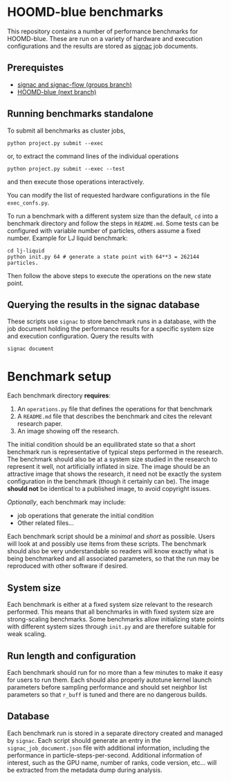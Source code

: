 # HOOMD-blue benchmarks

This repository contains a number of performance benchmarks for HOOMD-blue. These are run on a variety of hardware
and execution configurations and the results are stored as [signac](http://signac.io) job documents.

## Prerequistes

* [signac and signac-flow (groups branch)](http://signac.io)
* [HOOMD-blue (next branch)](http://glotzerlab.engin.umich.edu/hoomd-blue)

## Running benchmarks standalone

To submit all benchmarks as cluster jobs,

```
python project.py submit --exec
```

or, to extract the command lines of the individual operations
```
python project.py submit --exec --test
```
and then execute those operations interactively.

You can modify the list of requested hardware configurations in the file `exec_confs.py`.

To run a benchmark with a different system size than the default, `cd` into a benchmark directory and follow the steps in `README.md`.
Some tests can be configured with variable number of particles, others assume a fixed number. Example for LJ liquid benchmark:

```
cd lj-liquid
python init.py 64 # generate a state point with 64**3 = 262144 particles.
```

Then follow the above steps to execute the operations on the new state point.

## Querying the results in the signac database

These scripts use `signac` to store benchmark runs in a database, with the job document holding the performance
results for a specific system size and execution configuration. Query the results with

```
signac document
```

# Benchmark setup

Each benchmark directory **requires**:

1. An `operations.py` file that defines the operations for that benchmark
2. A `README.md` file that describes the benchmark and cites the relevant research paper.
3. An image showing off the research.

The initial condition should be an equilibrated state so that a short benchmark run is representative of typical
steps performed in the research. The benchmark should also be at a system size studied in the research to represent
it well, not artificially inflated in size. The image should be an attractive image that shows the research, it need
not be exactly the system configuration in the benchmark (though it certainly can be). The image **should not** be
identical to a published image, to avoid copyright issues.

*Optionally*, each benchmark may include:

* job operations that generate the initial condition
* Other related files...

Each benchmark script should be a *minimal* and *short* as possible. Users will look at and possibly use items from these
scripts. The benchmark should also be very understandable so readers will know exactly what is being benchmarked
and all associated parameters, so that the run may be reproduced with other software if desired.

## System size

Each benchmark is either at a fixed system size relevant to the research performed. This means that all benchmarks
in with fixed system size are strong-scaling benchmarks. Some benchmarks allow initializing state points with different
system sizes through `init.py` and are therefore suitable for weak scaling.

## Run length and configuration

Each benchmark should run for no more than a few minutes to make it easy for users to run them. Each should also
properly autotune kernel launch parameters before sampling performance and should set neighbor list parameters so that
`r_buff` is tuned and there are no dangerous builds.

## Database

Each benchmark run is stored in a separate directory created and managed by `signac`. Each script should generate an entry
in the `signac_job_document.json` file with additional information, including the performance in particle-steps-per-second.
Additional information of interest, such as the GPU name, number of ranks, code version, etc... will be extracted from
the metadata dump during analysis.
